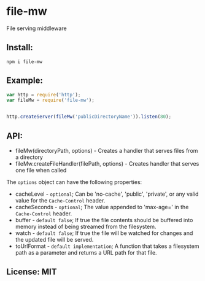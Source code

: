 # file-mw

File serving middleware

## Install:
	npm i file-mw

## Example:
```javascript
var http = require('http');
var fileMw = require('file-mw');


http.createServer(fileMw('publicDirectoryName')).listen(80);
```

## API:
* fileMw(directoryPath, options) - Creates a handler that serves files from a directory
* fileMw.createFileHandler(filePath, options) - Creates handler that serves one file when called

The `options` object can have the following properties:
* cacheLevel - `optional`; Can be 'no-cache', 'public', 'private', or any valid value for the `Cache-Control` header.
* cacheSeconds - `optional`; The value appended to 'max-age=' in the `Cache-Control` header.
* buffer - `default false`; If true the file contents should be buffered into memory instead of being streamed from the filesystem.
* watch - `default false`; If true the file will be watched for changes and the updated file will be served.
* toUrlFormat - `default implementation`; A function that takes a filesystem path as a parameter and returns a URL path for that file.

## License: MIT
